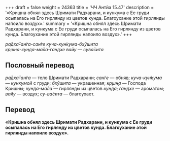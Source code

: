 +++
draft = false
weight = 24363
title = 'ЧЧ Антйа 15.47'
description = '«Кришна обнял здесь Шримати Радхарани, и кункума с Ее груди осыпалась на Его гирлянду из цветов кунда. Благоухание этой гирлянды напоило воздух».'
summary = '«Кришна обнял здесь Шримати Радхарани, и кункума с Ее груди осыпалась на Его гирлянду из цветов кунда. Благоухание этой гирлянды напоило воздух».'
+++

_ра̄дха̄-ан̇га-сан̇ге куча-кун̇кума-бхӯшита  
кр̣шн̣а-кунда-ма̄ла̄-гандхе ва̄йу — сува̄сита_

## Пословный перевод

_ра̄дха̄_\-_ан̇га_ — тело Шримати Радхарани; _сан̇ге_ — обняв; _куча_\-_кун̇кума_ — _кункумой_ с груди; _бхӯшита_ — украшенная; _кр̣шн̣а_ — Господа Кришны; _кунда_\-_ма̄ла̄_ — гирлянды из цветов _кунда_; _гандхе_ — ароматом; _ва̄йу_ — воздух; _су_\-_ва̄сита_ — благоухает.

## Перевод

**«Кришна обнял здесь Шримати Радхарани, и кункума с Ее груди осыпалась на Его гирлянду из цветов кунда. Благоухание этой гирлянды напоило воздух».**
